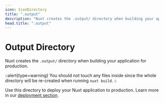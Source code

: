 ```yaml
---
icon: IconDirectory
title: ".output"
description: "Nuxt creates the .output/ directory when building your application for production."
head.title: ".output"
---
```


# Output Directory

Nuxt creates the `.output/` directory when building your application for production.

::alert{type=warning}
You should not touch any files inside since the whole directory will be re-created when running `nuxt build`.
::

Use this directory to deploy your Nuxt application to production. Learn more in our [deployment section](/guide/deploy).
